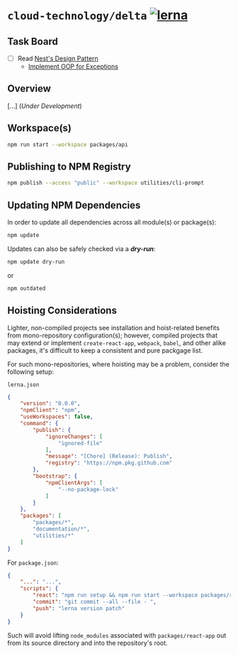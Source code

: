 # `cloud-technology/delta` [![lerna](https://img.shields.io/badge/Maintained%20via-Lerna-cc00ff.svg)](https://lerna.js.org/) #

## Task Board ##

- [ ] Read [Nest's Design Pattern](https://github.com/nestjs/nest)
  - [Implement OOP for Exceptions](https://github.com/nestjs/nest/tree/master/packages/common/exceptions)

## Overview ## 

[...] (*Under Development*)

## Workspace(s) ##

```bash
npm run start --workspace packages/api
```

## Publishing to NPM Registry ##

```bash
npm publish --access "public" --workspace utilities/cli-prompt
```

## Updating NPM Dependencies ##

In order to update all dependencies across all module(s) or package(s):

```bash
npm update
```

Updates can also be safely checked via a ***dry-run***:

```bash
npm update dry-run
```

or

```bash
npm outdated
```

## Hoisting Considerations ##

Lighter, non-compiled projects see installation and hoist-related benefits from mono-repository configuration(s);
however, compiled projects that may extend or implement `create-react-app`, `webpack`, `babel`, and other alike
packages, it's difficult to keep a consistent and pure packgage list.

For such mono-repositories, where hoisting may be a problem, consider the following setup:

`lerna.json`

```json
{
    "version": "0.0.0",
    "npmClient": "npm",
    "useWorkspaces": false,
    "command": {
        "publish": {
            "ignoreChanges": [
                "ignored-file"
            ],
            "message": "[Chore] (Release): Publish",
            "registry": "https://npm.pkg.github.com"
        },
        "bootstrap": {
            "npmClientArgs": [
                "--no-package-lock"
            ]
        }
    },
    "packages": [
        "packages/*",
        "documentation/*",
        "utilities/*"
    ]
}
```

For `package.json`:

```json
{
    "...": "...",
    "scripts": {
        "react": "npm run setup && npm run start --workspace packages/react-app",
        "commit": "git commit --all --file - ",
        "push": "lerna version patch"
    }
}
```

Such will avoid lifting `node_modules` associated with `packages/react-app` out from its source directory and into the
repository's root.
